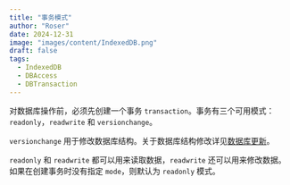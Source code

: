 ```yaml
---
title: "事务模式"
author: "Roser"
date: 2024-12-31
image: "images/content/IndexedDB.png"
draft: false
tags:
  - IndexedDB
  - DBAccess
  - DBTransaction
---
```

对数据库操作前，必须先创建一个事务 `transaction`。事务有三个可用模式：`readonly`，`readwrite` 和 `versionchange`。

`versionchange` 用于修改数据库结构。关于数据库结构修改详见[数据库更新](创建与打开数据库.md)。

`readonly` 和 `readwrite` 都可以用来读取数据，`readwrite` 还可以用来修改数据。如果在创建事务时没有指定 `mode`，则默认为 `readonly` 模式。